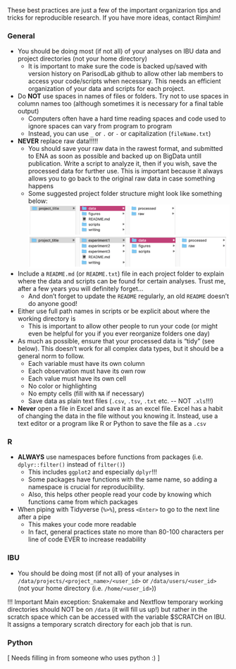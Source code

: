 These best practices are just a few of the important organizarion tips and tricks for reproducible research. If you have more ideas, contact Rimjhim!

### General

* You should be doing most (if not all) of your analyses on IBU data and project directories (not your home directory)
	* It is important to make sure the code is backed up/saved with version history on ParisodLab github to allow other lab members to access your code/scripts when necessary. This needs an efficient organization of your data and scripts for each project.
* Do **NOT** use spaces in names of files or folders. Try not to use spaces in column names too (although sometimes it is necessary for a final table output)
	* Computers often have a hard time reading spaces and code used to ignore spaces can vary from program to program
	* Instead, you can use `_` or `.` or `-` or capitalization (`fileName.txt`)
* **NEVER** replace raw data!!!!!
	* You should save your raw data in the rawest format, and submitted to ENA as soon as possible and backed up on BigData untill publication. Write a script to analyze it, then if you wish, save the processed data for further use. This is important because it always allows you to go back to the original raw data in case something happens
	* Some suggested project folder structure might look like something below:
![directory_structure](img/directory_structure.png)
* Include a `README.md` (or `README.txt`) file in each project folder to explain where the data and scripts can be found for certain analyses. Trust me, after a few years you will definitely forget…
	* And don’t forget to update the `README` regularly, an old `README` doesn’t do anyone good!
* Either use full path names in scripts or be explicit about where the working directory is
	* This is important to allow other people to run your code (or might even be helpful for you if you ever reorganize folders one day)
* As much as possible, ensure that your processed data is “tidy” (see below). This doesn’t work for all complex data types, but it should be a general norm to follow.
	* Each variable must have its own column
	* Each observation must have its own row
	* Each value must have its own cell
	* No color or highlighting 
	* No empty cells (fill with `NA` if necessary)
	* Save data as plain text files (`.csv`, `.tsv`, `.txt` etc. -- NOT `.xls`!!!)
* **Never** open a file in Excel and save it as an excel file. Excel has a habit of changing the data in the file without you knowing it. Instead, use a text editor or a program like R or Python to save the file as a `.csv`

### R

* **ALWAYS** use namespaces before functions from packages (i.e. `dplyr::filter()` instead of `filter()`)
	* This includes `ggplot2` and especially `dplyr`!!!
	* Some packages have functions with the same name, so adding a namespace is crucial for reproducibility.
	* Also, this helps other people read your code by knowing which functions came from which packages
* When piping with Tidyverse (`%>%`), press `<Enter>` to go to the next line after a pipe
	* This makes your code more readable 
	* In fact, general practices state no more than 80-100 characters per line of code EVER to increase readability

### IBU

* You should be doing most (if not all) of your analyses in `/data/projects/<project_name>/<user_id>` or `/data/users/<user_id>` (not your home directory (i.e. `/home/<user_id>`))

!!! Important
	Main exception: Snakemake and Nextflow temporary working directories should NOT be on `/data` (it will fill us up!) but rather in the scratch space which can be accessed with the variable $SCRATCH on IBU. It assigns a temporary scratch directory for each job that is run.
	

### Python

[ Needs filling in from someone who uses python :) ]
